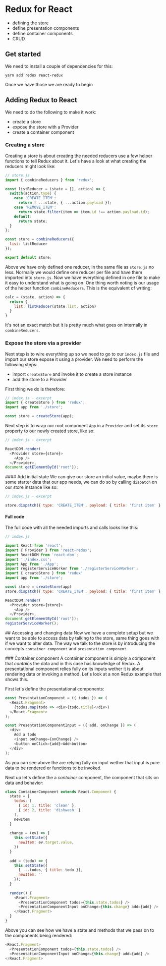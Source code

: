 # Redux for React

* defining the store
* define presentation components
* define container components
* CRUD

## Get started

We need to install a couple of dependencies for this:

```
yarn add redux react-redux
```

Once we have those we are ready to begin

## Adding Redux to React

We need to do the following to make it work:

* create a store
* expose the store with a Provider
* create a container component

### Creating a store

Creating a store is about creating the needed reducers use a few helper functions to tell Redux about it. Let's have a look at what creating the reducers might look like:

```js
// store.js
import { combineReducers } from 'redux';

const listReducer = (state = [], action) => {
  switch(action.type) {
    case 'CREATE_ITEM':
      return [ ...state, { ...action.payload }];
    case 'REMOVE_ITEM':
      return state.filter(item => item.id !== action.payload.id);
    default:
      return state;
  }
};

const store = combineReducers({
  list: listReducer
});

export default store;
```

Above we have only defined one reducer, in the same file as `store.js` no less. Normally we would define one reducer per file and have them imported into `store.js`. Now we have everything defined in one file to make it easy to understand what is going on. One thing worth noting is our usage of the helper function `combineReducers`. This is the equivalent of writing:

```js
calc = (state, action) => {
  return {
    list: listReducer(state.list, action)
  }
}
```

It's not an exact match but it is pretty much what goes on internally in `combineReducers`.

### Expose the store via a provider

Next step is to wire everything up so we need to go to our `index.js` file and import our store expose it using a provider. We need to perform the following steps:
- import `createStore` and invoke it to create a store instance
- add the store to a Provider

First thing we do is therefore:

```js
// index.js - excerpt
import { createStore } from 'redux';
import app from './store';

const store = createStore(app);
```
Next step is to wrap our root component `App` in a `Provider` and set its `store` property to our newly created store, like so:

```js
// index.js - excerpt

ReactDOM.render(
  <Provider store={store}>
    <App />
  </Provider>,
document.getElementById('root'));
```


#### Add initial state
We can give our store an initial value, maybe there is some starter data that our app needs, we can do so by calling `dispatch` on our store instance like so:

```js
// index.js - excerpt

store.dispatch({ type: 'CREATE_ITEM', payload: { title: 'first item' } });
```

#### Full code
The full code with all the needed imports and calls looks like this:

```js
// index.js

import React from 'react';
import { Provider } from 'react-redux';
import ReactDOM from 'react-dom';
import './index.css';
import App from './App';
import registerServiceWorker from './registerServiceWorker';
import { createStore } from 'redux'
import app from './store';

const store = createStore(app)
store.dispatch({ type: 'CREATE_ITEM', payload: { title: 'first item' } });

ReactDOM.render(
  <Provider store={store}>
    <App />
  </Provider>,
document.getElementById('root'));
registerServiceWorker();
```

## Accessing and changing data
Now we have a complete setup but we want to be able to access data by talking to the store, same thing goes with if we want to alter data. The way we talk to the store is by introducing the concepts `container component` and `presentation component`.

### Container component
A container component is simply a component that *contains* the data and in this case has knowledge of Redux. A presentational component relies fully on its inputs wether it is about rendering data or invoking a method. Let's look at a non Redux example that shows this. 

First let's define the presentational components:

```js
const PresentationComponent = ({ todos }) => (
  <React.Fragment>
    {todos.map(todo => <div>{todo.title}</div>)
  </React.Fragment>
);

const PresentationComponentInput = ({ add, onChange }) => (
  <div>
    Add a todo
    <input onChange={onChange} />
    <button onClick={add}>Add<button>
  </div>
);
```
As you can see above the are relying fully on input wether that input is pure data to be rendered or functions to be invoked.

Next up let's define the a *container* component, the component that sits on data and behavior:

```js
class ContainerComponent extends React.Component {
  state = {
    todos: [
      { id: 1, title: 'clean' },
      { id: 2, title: 'dishwash' }
    ],
    newItem
  }
  
  change = (ev) => {
    this.setState({
      newItem: ev.target.value, 
    })
  }
  
  add = (todo) => {
    this.setState({
      [ ...todos, { title: todo }],
      newItem: ''
    });
  }
  
  render() {
    <React.Fragment>
      <PresentationComponent todos={this.state.todos} />
      <PresentationComponentInput onChange={this.change} add={add} />
    </React.Fragment>
  }
}
```
Above you can see how we have a state and methods that we pass on to the components being rendered:

```js
<React.Fragment>
  <PresentationComponent todos={this.state.todos} />
  <PresentationComponentInput onChange={this.change} add={add} />
</React.Fragment>
```



